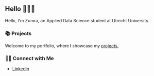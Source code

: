 ## Hello 🙋🏼‍♀️

Hello, I'm Zumra, an Applied Data Science student at Utrecht University.

### 📚 Projects

Welcome to my portfolio, where I showcase my [projects.](https://github.com/zumrainci/portfolio-projects)

### 👋🏻 Connect with Me

- [Linkedin](https://www.linkedin.com/in/zumrainci/)
